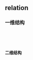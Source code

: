 ## relation

### 一维结构

```tsx | pure

```

<code src="./demo-1.tsx" />

### 二维结构

```tsx | pure

```



<code src="./demo-2.tsx" />

